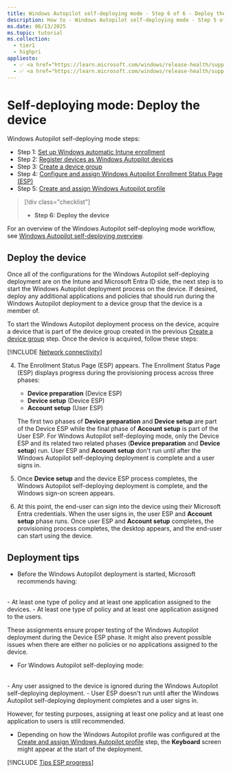```yaml
---
title: Windows Autopilot self-deploying mode - Step 6 of 6 - Deploy the device
description: How to - Windows Autopilot self-deploying mode - Step 5 of 5 - Step 6 of 6 - Deploy the device.
ms.date: 06/13/2025
ms.topic: tutorial
ms.collection:
  - tier1
  - highpri
appliesto:
  - ✅ <a href="https://learn.microsoft.com/windows/release-health/supported-versions-windows-client" target="_blank">Windows 11</a>
  - ✅ <a href="https://learn.microsoft.com/windows/release-health/supported-versions-windows-client" target="_blank">Windows 10</a>
---
```


# Self-deploying mode: Deploy the device

Windows Autopilot self-deploying mode steps:

- Step 1: [Set up Windows automatic Intune enrollment](self-deploying-automatic-enrollment.md)
- Step 2: [Register devices as Windows Autopilot devices](self-deploying-register-device.md)
- Step 3: [Create a device group](self-deploying-device-group.md)
- Step 4: [Configure and assign Windows Autopilot Enrollment Status Page (ESP)](self-deploying-esp.md)
- Step 5: [Create and assign Windows Autopilot profile](self-deploying-autopilot-profile.md)

> [!div class="checklist"]
>
> - **Step 6: Deploy the device**

For an overview of the Windows Autopilot self-deploying mode workflow, see [Windows Autopilot self-deploying overview](self-deploying-workflow.md#workflow).

## Deploy the device

Once all of the configurations for the Windows Autopilot self-deploying deployment are on the Intune and Microsoft Entra ID side, the next step is to start the Windows Autopilot deployment process on the device. If desired, deploy any additional applications and policies that should run during the Windows Autopilot deployment to a device group that the device is a member of.

To start the Windows Autopilot deployment process on the device, acquire a device that is part of the device group created in the previous [Create a device group](self-deploying-device-group.md) step. Once the device is acquired, follow these steps:

[!INCLUDE [Network connectivity](../includes/network-connectivity.md)]

4. The Enrollment Status Page (ESP) appears. The Enrollment Status Page (ESP) displays progress during the provisioning process across three phases:

   - **Device preparation** (Device ESP)
   - **Device setup** (Device ESP)
   - **Account setup** (User ESP)

    The first two phases of **Device preparation** and **Device setup** are part of the Device ESP while the final phase of **Account setup** is part of the User ESP. For Windows Autopilot self-deploying mode, only the Device ESP and its related two related phases (**Device preparation** and **Device setup**) run. User ESP and **Account setup** don't run until after the Windows Autopilot self-deploying deployment is complete and a user signs in.

5. Once **Device setup** and the device ESP process completes, the Windows Autopilot self-deploying deployment is complete, and the Windows sign-on screen appears.

6. At this point, the end-user can sign into the device using their Microsoft Entra credentials. When the user signs in, the user ESP and **Account setup** phase runs. Once user ESP and **Account setup** completes, the provisioning process completes, the desktop appears, and the end-user can start using the device.

## Deployment tips

- Before the Windows Autopilot deployment is started, Microsoft recommends having:<br>
<br>
  - At least one type of policy and at least one application assigned to the devices.
  - At least one type of policy and at least one application assigned to the users.

  These assignments ensure proper testing of the Windows Autopilot deployment during the Device ESP phase. It might also prevent possible issues when there are either no policies or no applications assigned to the device.

- For Windows Autopilot self-deploying mode:<br>
<br>
  - Any user assigned to the device is ignored during the Windows Autopilot self-deploying deployment.
  - User ESP doesn't run until after the Windows Autopilot self-deploying deployment completes and a user signs in.

  However, for testing purposes, assigning at least one policy and at least one application to users is still recommended.

- Depending on how the Windows Autopilot profile was configured at the [Create and assign Windows Autopilot profile](self-deploying-autopilot-profile.md) step, the **Keyboard** screen might appear at the start of the deployment.

[!INCLUDE [Tips ESP progress](../includes/tips-esp-progress.md)]
